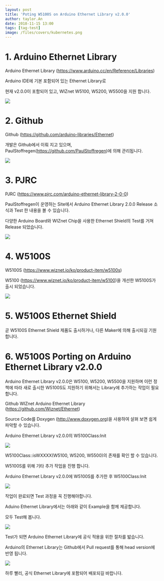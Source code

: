 ```yaml
---
layout: post
title: 'Poting W5100S on Arduino Ethernet Library v2.0.0'
author: taylor.An
date: 2018-11-15 13:00
tags: [tag-test]
image: /files/covers/kubernetes.png
---
```

# 1. Arduino Ethernet Library

Arduino Ethernet Library (https://www.arduino.cc/en/Reference/Libraries)

Arduino IDE에 기본 포함되어 있는 Ethernet Library로

현재 v2.0.0이 포함되어 있고, WIZnet W5100, W5200, W5500을 지원 합니다.

![](/files/posts/2018-11-15/ArduinoEthernetLibrary.png)

# 2. Github

Github (https://github.com/arduino-libraries/Ethernet)

개발은 Github에서 이뤄 지고 있으며, PaulStoffregen(https://github.com/PaulStoffregen)에 의해 관리됩니다.

![](/files/posts/2018-11-15/Github.png)

# 3. PJRC

PJRC (https://www.pjrc.com/arduino-ethernet-library-2-0-0)

PaulStoffregen이 운영하는 Site에서 Arduino Ethernet Library 2.0.0 Release 소식과 Test 한 내용을 볼 수 있습니다.

다양한 Arduino Board와 WIZnet Chip을 사용한 Ethernet Shield의 Test를 거쳐 Release 되었습니다.

![](/files/posts/2018-11-15/PJRC.jpg)

# 4. W5100S

W5100S (https://www.wiznet.io/ko/product-item/w5100s)

W5100 (https://www.wiznet.io/ko/product-item/w5100)을 개선한 W5100S가 출시 되었습니다.

![](/files/posts/2018-11-15/W5100S.png)

# 5. W5100S Ethernet Shield

곧 W5100S Ethernet Shield 제품도 출시하거나, 다른 Maker에 의해 출시되길 기원합니다.


# 6. W5100S Porting on Arduino Ethernet Library v2.0.0

Arduino Ethernet Library v2.0.0은 W5100, W5200, W5500을 지원하며 이런 정책에 따라 새로 출시한 W5100S도 지원하기 위해서는 Library에 추가하는 작업이 필요 합니다.

Github WIZnet Arduino Ethernet Library (https://github.com/Wiznet/Ethernet)

Source Code를 Doxygen (http://www.doxygen.org)을 사용하여 살펴 보면 쉽게 파악할 수 있습니다.

Arduino Ethernet Library v2.0.0의 W5100Class:Init

![](/files/posts/2018-11-15/W5100Class-Init.png)

W5100Class::isWXXXX(W5100, W5200, W5500)의 존재를 확인 할 수 있습니다.

W5100S를 위해 기타 추가 작업을 진행 합니다.

Arduino Ethernet Library v2.0.0에 W5100S를 추가한 후 W5100Class:Init

![](/files/posts/2018-11-15/W5100Class-Init-Added-W5100S.jpg)

작업이 완료되면 Test 과정을 꼭 진행해야합니다.

Aduino Ethernet Library에서는 아래와 같이 Example을 함께 제공합니다.

모두 Test해 봅니다.

![](/files/posts/2018-11-15/Examples.png)

Test가 되면 Arduino Ethernet Library에 공식 적용을 위한 절차를 밟습니다.

Arduino의 Ethernet Library는 Github에서 Pull request를 통해 head version에 반영 됩니다.

![](/files/posts/2018-11-15/PullRequest.png)

하루 빨리, 공식 Ethernet Library에 포함되어 배포되길 바랍니다.